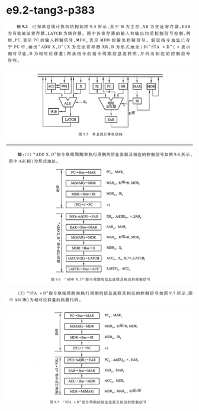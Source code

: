 
# e9.2-tang3-p383

![](assets/e9.2-tang3-p383.png)

![](assets/e9.2-tang3-p383-2-2.png)

---

![](assets/e9.2-tang3-p383-1.png)

![](assets/e9.2-tang3-p383-2-1.png)

![](assets/Pasted%20image%2020250603120020.png)
